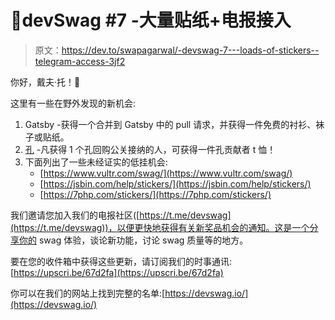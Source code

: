 # 💬devSwag #7 -大量贴纸+电报接入

> 原文：<https://dev.to/swapagarwal/-devswag-7---loads-of-stickers--telegram-access-3jf2>

你好，戴夫·托！👋

这里有一些在野外发现的新机会:

1.  Gatsby -获得一个合并到 Gatsby 中的 pull 请求，并获得一件免费的衬衫、袜子或贴纸。
2.  [孔](https://github.com/Kong/kong/blob/master/CONTRIBUTING.md#contributor-t-shirt) -凡获得 1 个孔回购公关接纳的人，可获得一件孔贡献者 t 恤！
3.  下面列出了一些未经证实的低挂机会:
    *   [https://www.vultr.com/swag/](https://www.vultr.com/swag/)
    *   [https://jsbin.com/help/stickers/](https://jsbin.com/help/stickers/)
    *   [https://7php.com/stickers/](https://7php.com/stickers/)

我们邀请您加入我们的电报社区([https://t.me/devswag](https://t.me/devswag))，以便更快地获得有关新奖品机会的通知。这是一个分享你的 swag 体验，谈论新功能，讨论 swag 质量等的地方。

要在您的收件箱中获得这些更新，请订阅我们的时事通讯:[https://upscri.be/67d2fa](https://upscri.be/67d2fa)

你可以在我们的网站上找到完整的名单:[https://devswag.io/](https://devswag.io/)